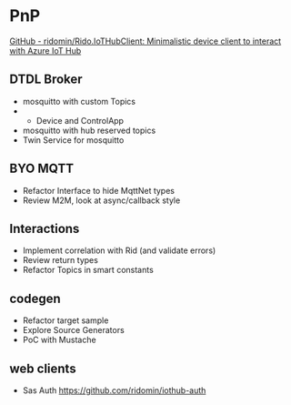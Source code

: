 # PnP

[GitHub - ridomin/Rido.IoTHubClient: Minimalistic device client to interact with Azure IoT Hub](https://github.com/ridomin/Rido.IoTHubClient)

## DTDL Broker

- mosquitto with custom Topics 
- - Device and ControlApp
- mosquitto with hub reserved topics
- Twin Service for mosquitto 


## BYO MQTT

- Refactor Interface to hide MqttNet types
- Review M2M, look at async/callback style

## Interactions

- Implement correlation with Rid (and validate errors)
- Review return types
- Refactor Topics in smart constants
  
## codegen

- Refactor target sample
- Explore Source Generators
- PoC with Mustache

## web clients

- Sas Auth https://github.com/ridomin/iothub-auth